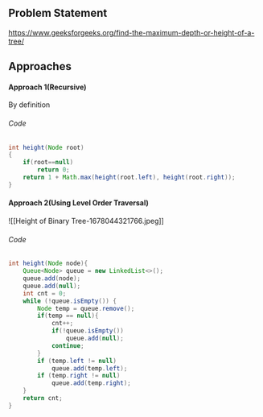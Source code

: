 ## Problem Statement
https://www.geeksforgeeks.org/find-the-maximum-depth-or-height-of-a-tree/

## Approaches
#### Approach 1(Recursive)
By definition

###### Code
```java
int height(Node root) 
{
	if(root==null)
		return 0;
	return 1 + Math.max(height(root.left), height(root.right));
}
```

#### Approach 2(Using Level Order Traversal)
![[Height of Binary Tree-1678044321766.jpeg]]

###### Code
```java
int height(Node node){
	Queue<Node> queue = new LinkedList<>();
	queue.add(node);
	queue.add(null);
	int cnt = 0;
	while (!queue.isEmpty()) {
		Node temp = queue.remove();
		if(temp == null){
			cnt++;
			if(!queue.isEmpty())
				queue.add(null);
			continue;
		}
		if (temp.left != null)
			queue.add(temp.left);
		if (temp.right != null)
			queue.add(temp.right);
	}
	return cnt;
}
```
